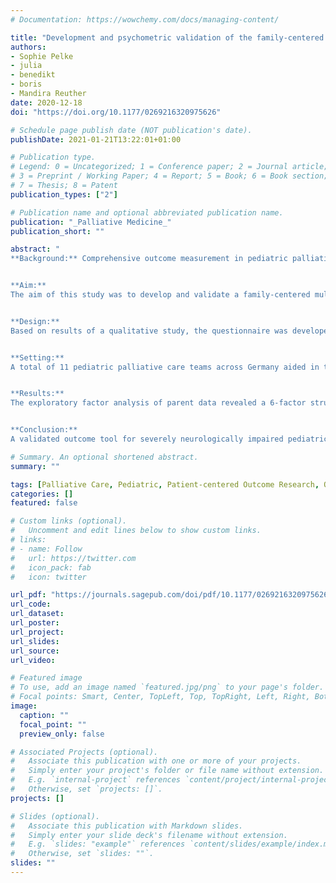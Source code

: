 ```yaml
---
# Documentation: https://wowchemy.com/docs/managing-content/

title: "Development and psychometric validation of the family-centered multidimensional outcome measure for pediatric palliative care targeted to children with severe neurological impairmentis—A multicenter prospective study"
authors:
- Sophie Pelke
- julia
- benedikt
- boris
- Mandira Reuther
date: 2020-12-18
doi: "https://doi.org/10.1177/0269216320975626"

# Schedule page publish date (NOT publication's date).
publishDate: 2021-01-21T13:22:01+01:00

# Publication type.
# Legend: 0 = Uncategorized; 1 = Conference paper; 2 = Journal article;
# 3 = Preprint / Working Paper; 4 = Report; 5 = Book; 6 = Book section;
# 7 = Thesis; 8 = Patent
publication_types: ["2"]

# Publication name and optional abbreviated publication name.
publication: "_Palliative Medicine_"
publication_short: ""

abstract: "
**Background:** Comprehensive outcome measurement in pediatric palliative care focusing on the entire unit of care, that is, the affected child and its family, is crucial to depict treatment effects. Despite its increasing relevance, no appropriate multidimensional outcome measures exist for the largest patient group in this field, namely children with severe neurological impairments.


**Aim:**
The aim of this study was to develop and validate a family-centered multidimensional outcome measure for pediatric palliative care patients with severe neurological impairment that encompasses the entire unit of care.


**Design:**
Based on results of a qualitative study, the questionnaire was developed by consensus-based generation of questions. It was validated in a multicenter prospective study employing exploratory and confirmatory factor analyses as well as reliability and item analyses.


**Setting:**
A total of 11 pediatric palliative care teams across Germany aided in the recruitment of study participants. Questionnaires were answered by 149 parents of children with severe neurological impairment and 157 professional caregivers.


**Results:**
The exploratory factor analysis of parent data revealed a 6-factor structure of the questionnaire representing: symptoms, the child’s social participation, normalcy, social support, coping with the disease and caregiver’s competencies. This structure was verified by a confirmatory factor analysis of professional caregiver data. Five separate items regarding siblings, partners, and further symptoms not applicable for all patients were added to ensure full multidimensionality.


**Conclusion:**
A validated outcome tool for severely neurologically impaired pediatric palliative care patients, the FACETS-OF-PPC, now exists. Due to its concise length and appropriate psychometric properties, it is well suited for clinical application."

# Summary. An optional shortened abstract.
summary: ""

tags: [Palliative Care, Pediatric, Patient-centered Outcome Research, Outcome Measure, Factor Analysis, Questionnaire Design, Multicenter Study, Prospective Study]
categories: []
featured: false

# Custom links (optional).
#   Uncomment and edit lines below to show custom links.
# links:
# - name: Follow
#   url: https://twitter.com
#   icon_pack: fab
#   icon: twitter

url_pdf: "https://journals.sagepub.com/doi/pdf/10.1177/0269216320975626"
url_code:
url_dataset:
url_poster:
url_project:
url_slides:
url_source:
url_video:

# Featured image
# To use, add an image named `featured.jpg/png` to your page's folder. 
# Focal points: Smart, Center, TopLeft, Top, TopRight, Left, Right, BottomLeft, Bottom, BottomRight.
image:
  caption: ""
  focal_point: ""
  preview_only: false

# Associated Projects (optional).
#   Associate this publication with one or more of your projects.
#   Simply enter your project's folder or file name without extension.
#   E.g. `internal-project` references `content/project/internal-project/index.md`.
#   Otherwise, set `projects: []`.
projects: []

# Slides (optional).
#   Associate this publication with Markdown slides.
#   Simply enter your slide deck's filename without extension.
#   E.g. `slides: "example"` references `content/slides/example/index.md`.
#   Otherwise, set `slides: ""`.
slides: ""
---
```

